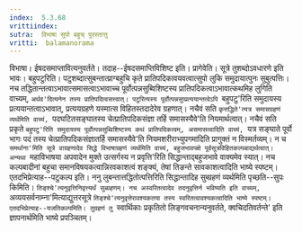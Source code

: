 ```yaml
---
index:  5.3.68
vrittiindex: 
sutra:  विभाषा सुपो बहुच् पुरस्तात्तु
vritti:  balamanorama 
---
```


विभाषा। ईषदसमाप्तावित्यनुवर्तते। तदाह--ईषदसमाप्तिविशिष्ट इति। प्रागेवेति। सूत्रे तुशब्दोऽवधारणे इति भावः। बहुपटुरिति। पटुशब्दात्सुबन्तात्प्राग्बहुचि कृते प्रातिपदिकावयवत्वात्सुपो लुकि समुदायात्पुनः सुबुत्पत्तिः। नच तद्धितान्तत्वाऽभावात्समासत्वाऽभावाच्च पूर्वोत्पन्नसुब्विशिष्टस्य प्रातिपदिकत्वाऽभावात्कथमिह लुगिति वाच्यम्, `अर्थव'दित्यनेन तस्य प्रातिपदित्वसत्त्वात्। पटुरित्यस्य पूर्वोत्पन्नसुप्प्रत्ययान्तत्वेऽपि `बहुपटु'रिति समुदायस्य प्रत्ययान्तत्वाऽभावात्, प्रत्ययग्रहणे यस्मात्स विहितस्तदादेरेव ग्रहणात्। नचैवं सति `कृत्तद्धिते'त्यत्र समासग्रहणं व्यर्थमिति वाच्यं, `पदघटितसङ्घातस्य चेत्प्रातिपदिकसंज्ञा तर्हि समासस्यैवे'ति नियमार्थत्वात्। नचैवं सति प्रकृते `बहुपटु'रिति समुदायस्य पूर्वोत्पन्नसुब्विशिष्टस्य कथं प्रातिपदिकत्वम्, असमासत्वादिति वाच्यं, `यत्र सङ्घाते पूर्वो भागः पदं तस्य चेत्प्रातिपदिकसंज्ञातर्हि समासस्यैवे'ति नियमशरीराभ्युपगमादिति प्रागुक्तं न विस्मर्तव्यम्। न च `समर्थाना'मिति सूत्रे वाग्रहणादेव सिद्धे विभाषाग्रहणं व्यर्थमिति वाच्यं, बहुजभावपक्षे पूर्वसूत्रविहितकल्पबाद्यर्थत्वात्। अन्यथा `महाविभाषया अपवादेन मुक्ते उत्सर्गस्य न प्रवृत्ति'रिति सिद्धान्ताद्बहुजभावे वाक्यमेव स्यात्। नच कल्पबादीनां बहुचा समानविषयकत्वान्निरवकाशत्वं शङ्क्यं, तेषां तिङन्ते सावकाशत्वादिति भाष्ये स्पष्टम्। एतदभिप्रेत्याह--पटुकल्प इति। ननु लुबन्तात्तद्धितोत्पत्तिरिति सिद्धान्तादिह सुब्ग्रहणं व्यर्थमिति पृच्छति--सुपः किमिति। `तिङ्श्चे'त्यनुवृत्तिनिवृत्त्यर्थं सुब्ग्रहणम्। नच अस्वरितत्वादेव तदनुवृत्तिर्न भविष्यति इति वाच्यम्, `अव्ययसर्वनाम्ना'मित्याद्युत्तरसूत्रे `तिङ्श्चे'त्यनुवृत्तेरावश्यकतया तस्य स्वरितत्वावश्यकत्वादिति भाष्ये स्पष्टम्। एतदभिप्रेत्याह--यजतिकल्पमिति। तुग्रहणं तु `स्वार्थिकाः प्रकृतितो लिङ्गवचनान्यनुवर्तते, क्वचिदतिवर्तन्ते' इति ज्ञापनार्थमिति भाष्ये प्रपञ्चितम्। 

